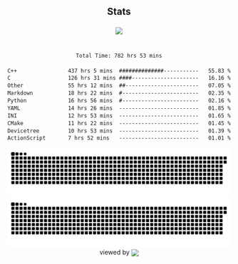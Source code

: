 


<div align="center">

## Stats
<img style="margin: 5px;" src="https://github-readme-stats.vercel.app/api?username=Sylensky&hide=stars&cache_seconds=1800&count_private=true&show_icons=true&include_all_commits=true&hide_border=false&theme=github_dark"/>
</div><br>

<div align="center">

<!--START_SECTION:waka-->

```txt
Total Time: 782 hrs 53 mins

C++                437 hrs 5 mins  ##############-----------   55.83 %
C                  126 hrs 31 mins ####---------------------   16.16 %
Other              55 hrs 12 mins  ##-----------------------   07.05 %
Markdown           18 hrs 22 mins  #------------------------   02.35 %
Python             16 hrs 56 mins  #------------------------   02.16 %
YAML               14 hrs 26 mins  -------------------------   01.85 %
INI                12 hrs 53 mins  -------------------------   01.65 %
CMake              11 hrs 22 mins  -------------------------   01.45 %
Devicetree         10 hrs 53 mins  -------------------------   01.39 %
ActionScript       7 hrs 52 mins   -------------------------   01.01 %
```

<!--END_SECTION:waka-->

</div>

<div align="center">
<img src="https://raw.githubusercontent.com/Sylensky/Sylensky/animation/github-contribution-grid-blue-snake-dark.svg#gh-dark-mode-only"/>
<img src="https://raw.githubusercontent.com/Sylensky/Sylensky/animation/github-contribution-grid-snake.svg#gh-light-mode-only"/>
</div>

<div align="center">
viewed by <img src="https://visitor-badge.laobi.icu/badge?page_id=Sylensky.Sylensky" align="center" height="20" width="" />
</div>
